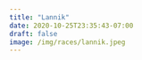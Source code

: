 ```yaml
---
title: "Lannik"
date: 2020-10-25T23:35:43-07:00
draft: false
image: /img/races/lannik.jpeg
---
```


